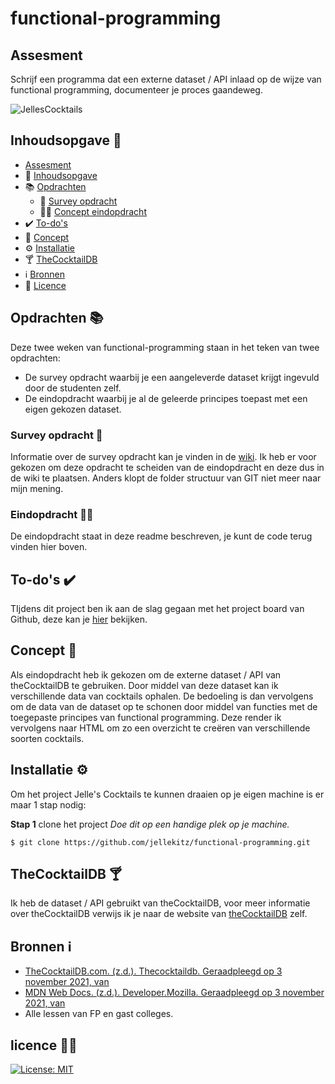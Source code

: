 # functional-programming

## Assesment
Schrijf een programma dat een externe dataset / API inlaad op de wijze van functional programming, documenteer je proces gaandeweg.

<img src="https://user-images.githubusercontent.com/15923433/140186258-eddcc9ef-881f-4cea-bf30-b5f42e32ec22.png" alt="JellesCocktails" />

## Inhoudsopgave 📑

* [Assesment](#assesment)
* 📑 [Inhoudsopgave](#inhoudsopgave)
* 📚 [Opdrachten](#opdrachten)
  * 📝 [Survey opdracht](#survey-opdracht)
  * 👨‍🎓 [Concept eindopdracht](#concept-eindopdracht)
* ✔️ [To-do's](#to-do's)
* 📕 [Concept](#concept)
* ⚙️ [Installatie](#installatie)
* 🍸 [TheCocktailDB](#theCocktailDB)
* ℹ️ [Bronnen](#bronnen)
* 👮‍ [Licence](#licence)

## Opdrachten 📚
Deze twee weken van functional-programming staan in het teken van twee opdrachten: 
* De survey opdracht waarbij je een aangeleverde dataset krijgt ingevuld door de studenten zelf.
* De eindopdracht waarbij je al de geleerde principes toepast met een eigen gekozen dataset.

### Survey opdracht 📝
Informatie over de survey opdracht kan je vinden in de [wiki](https://github.com/jellekitz/functional-programming/wiki). Ik heb er voor gekozen om deze opdracht te scheiden van de eindopdracht en deze dus in de wiki te plaatsen. Anders klopt de folder structuur van GIT niet meer naar mijn mening.

### Eindopdracht 👨‍🎓
De eindopdracht staat in deze readme beschreven, je kunt de code terug vinden hier boven.

## To-do's ✔️
TIjdens dit project ben ik aan de slag gegaan met het project board van Github, deze kan je [hier](https://github.com/jellekitz/functional-programming/projects/1) bekijken.

## Concept 📕
Als eindopdracht heb ik gekozen om de externe dataset / API van theCocktailDB te gebruiken. Door middel van deze dataset kan ik verschillende data van cocktails ophalen. De bedoeling is dan vervolgens om de data van de dataset op te schonen door middel van functies met de toegepaste principes van functional programming. Deze render ik vervolgens naar HTML om zo een overzicht te creëren van verschillende soorten cocktails.

## Installatie ⚙️
Om het project Jelle's Cocktails te kunnen draaien op je eigen machine is er maar 1 stap nodig:

**Stap 1** clone het project
_Doe dit op een handige plek op je machine._

```
$ git clone https://github.com/jellekitz/functional-programming.git
```

## TheCocktailDB 🍸
Ik heb de dataset / API gebruikt van theCocktailDB, voor meer informatie over theCocktailDB verwijs ik je naar de website van [theCocktailDB](https://www.thecocktaildb.com/) zelf.

## Bronnen ℹ️
* [TheCocktailDB.com. (z.d.). Thecocktaildb. Geraadpleegd op 3 november 2021, van](https://www.thecocktaildb.com/)
* [MDN Web Docs. (z.d.). Developer.Mozilla. Geraadpleegd op 3 november 2021, van](https://developer.mozilla.org/en-US/)
* Alle lessen van FP en gast colleges.

## licence 👮‍♂️

[![License: MIT](https://img.shields.io/badge/License-MIT-yellow.svg)](https://opensource.org/licenses/MIT)

